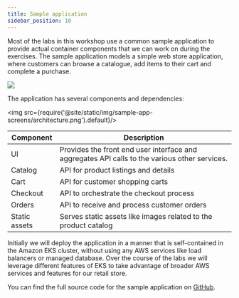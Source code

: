 ```yaml
---
title: Sample application
sidebar_position: 10
---
```


Most of the labs in this workshop use a common sample application to provide actual container components that we can work on during the exercises. The sample application models a simple web store application, where customers can browse a catalogue, add items to their cart and complete a purchase.

<browser url="-">
<img src={require('@site/static/img/sample-app-screens/home.png').default}/>
</browser>

The application has several components and dependencies:

<img src={require('@site/static/img/sample-app-screens/architecture.png').default}/>

| Component | Description                                                                 |
|-----------|-----------------------------------------------------------------------------|
| UI        | Provides the front end user interface and aggregates API calls to the various other services. |
| Catalog   | API for product listings and details                                                       |
| Cart   | API for customer shopping carts |
| Checkout | API to orchestrate the checkout process                                  |
| Orders | API to receive and process customer orders                               |
| Static assets  | Serves static assets like images related to the product catalog             |

Initially we will deploy the application in a manner that is self-contained in the Amazon EKS cluster, without using any AWS services like load balancers or managed database. Over the course of the labs we will leverage different features of EKS to take advantage of broader AWS services and features for our retail store.

You can find the full source code for the sample application on [GitHub](https://github.com/aws-containers/retail-store-sample-app).